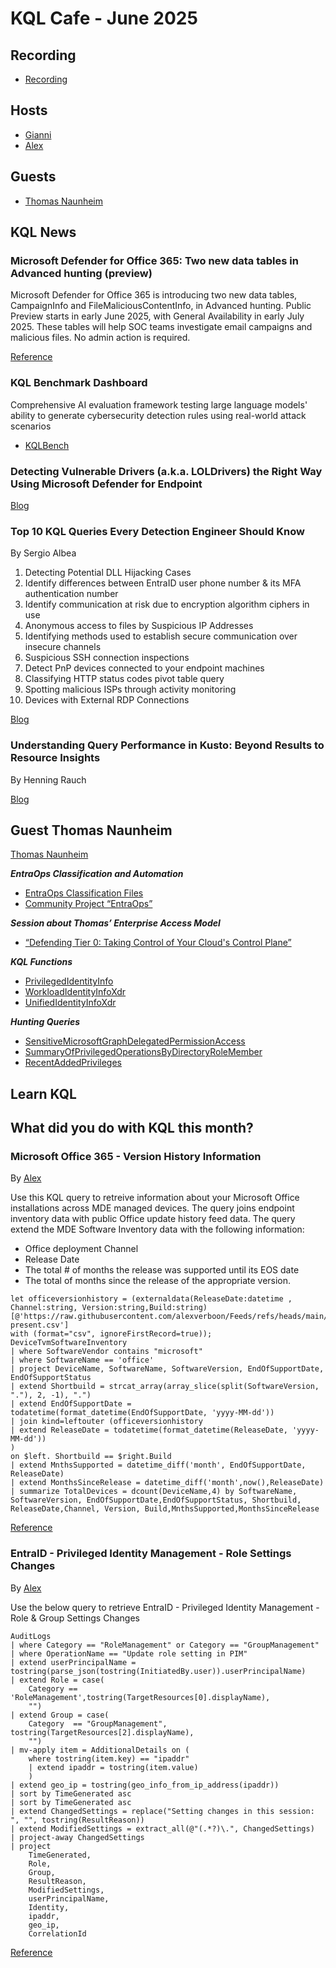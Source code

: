 # KQL Cafe - June 2025

## Recording

- [Recording]()

## Hosts

- [Gianni](https://twitter.com/castello_johnny)
- [Alex](https://twitter.com/alexverboon)

## Guests

- [Thomas Naunheim](https://www.linkedin.com/in/thomasnaunheim/)

## KQL News

### Microsoft Defender for Office 365: Two new data tables in Advanced hunting (preview)

Microsoft Defender for Office 365 is introducing two new data tables, CampaignInfo and FileMaliciousContentInfo, in Advanced hunting. Public Preview starts in early June 2025, with General Availability in early July 2025. These tables will help SOC teams investigate email campaigns and malicious files. No admin action is required.

[Reference](https://admin.cloud.microsoft/?login_hint=alex.verboon%40basevision.ch&source=applauncher&ref=MessageCenter/:/messages/MC1088729)

### KQL Benchmark Dashboard

Comprehensive AI evaluation framework testing large language models' ability to generate cybersecurity detection rules using real-world attack scenarios

- [KQLBench](https://kqlbench.com/)

### Detecting Vulnerable Drivers (a.k.a. LOLDrivers) the Right Way Using Microsoft Defender for Endpoint

[Blog](https://academy.bluraven.io/blog/detecting-vulnerable-drivers-using-defender-for-endpoint-kql)

### Top 10 KQL Queries Every Detection Engineer Should Know

By Sergio Albea

1. Detecting Potential DLL Hijacking Cases
2. Identify differences between EntraID user phone number & its MFA authentication number
3. Identify communication at risk due to encryption algorithm ciphers in use
4. Anonymous access to files by Suspicious IP Addresses
5. Identifying methods used to establish secure communication over insecure channels
6. Suspicious SSH connection inspections
7. Detect PnP devices connected to your endpoint machines
8. Classifying HTTP status codes pivot table query
9. Spotting malicious ISPs through activity monitoring
10. Devices with External RDP Connections

[Blog](https://www.anvilogic.com/detection-voyagers/top-10-kql-queries-every-detection-engineer-should-know#suspicious-ssh-connection-inspections)

### Understanding Query Performance in Kusto: Beyond Results to Resource Insights

By Henning Rauch

[Blog](https://www.linkedin.com/pulse/understanding-query-performance-kusto-beyond-results-resource-rauch-fg69c/)

## Guest Thomas Naunheim

[Thomas Naunheim](https://www.linkedin.com/in/thomasnaunheim/)

***EntraOps Classification and Automation***

- [EntraOps Classification Files](https://github.com/cloud-architekt/azureprivilegediam)
- [Community Project “EntraOps”](https://www.entraops.com)

***Session about Thomas’ Enterprise Access Model***

- [“Defending Tier 0: Taking Control of Your Cloud's Control Plane”](https://www.youtube.com/watch?v=pVPEieHtOVM)

***KQL Functions***

- [PrivilegedIdentityInfo](https://github.com/Cloud-Architekt/AzureSentinel/blob/main/Functions/PrivilegedIdentityInfo.yaml)
- [WorkloadIdentityInfoXdr](https://github.com/Cloud-Architekt/AzureSentinel/blob/main/Functions/WorkloadIdentityInfoXdr.yaml)
- [UnifiedIdentityInfoXdr](https://github.com/Cloud-Architekt/AzureSentinel/blob/main/Functions/UnifiedIdentityInfoXdr.yaml)

***Hunting Queries***

- [SensitiveMicrosoftGraphDelegatedPermissionAccess](https://github.com/Cloud-Architekt/AzureSentinel/blob/main/Hunting%20Queries/EID-PrivilegedIdentities/SensitiveMicrosoftGraphDelegatedPermissionAccess.kusto)
- [SummaryOfPrivilegedOperationsByDirectoryRoleMember](https://github.com/Cloud-Architekt/AzureSentinel/blob/main/Hunting%20Queries/EID-PrivilegedIdentities/SummaryOfPrivilegedOperationsByDirectoryRoleMember.kusto)
- [RecentAddedPrivileges](https://github.com/Cloud-Architekt/AzureSentinel/blob/main/Functions/RecentAddedPrivileges.yaml)

## Learn KQL

## What did you do with KQL this month?

### Microsoft Office 365 - Version History Information

By [Alex](https://twitter.com/alexverboon)

Use this KQL query to retreive information about your Microsoft Office installations across MDE managed devices. The query joins endpoint inventory data with public Office update history feed data. The query extend the MDE Software Inventory data with the following information:

- Office deployment Channel
- Release Date
- The total # of months the release was supported until its EOS date
- The total of months since the release of the appropriate version.

```kql
let officeversionhistory = (externaldata(ReleaseDate:datetime , Channel:string, Version:string,Build:string)[@'https://raw.githubusercontent.com/alexverboon/Feeds/refs/heads/main/data/office_update_history_2018-present.csv']
with (format="csv", ignoreFirstRecord=true));
DeviceTvmSoftwareInventory
| where SoftwareVendor contains "microsoft"
| where SoftwareName == 'office'
| project DeviceName, SoftwareName, SoftwareVersion, EndOfSupportDate, EndOfSupportStatus
| extend Shortbuild = strcat_array(array_slice(split(SoftwareVersion, "."), 2, -1), ".")
| extend EndOfSupportDate = todatetime(format_datetime(EndOfSupportDate, 'yyyy-MM-dd'))
| join kind=leftouter (officeversionhistory
| extend ReleaseDate = todatetime(format_datetime(ReleaseDate, 'yyyy-MM-dd'))
)
on $left. Shortbuild == $right.Build
| extend MnthsSupported = datetime_diff('month', EndOfSupportDate, ReleaseDate)
| extend MonthsSinceRelease = datetime_diff('month',now(),ReleaseDate)
| summarize TotalDevices = dcount(DeviceName,4) by SoftwareName, SoftwareVersion, EndOfSupportDate,EndOfSupportStatus, Shortbuild, ReleaseDate,Channel, Version, Build,MnthsSupported,MonthsSinceRelease
```

[Reference](https://github.com/alexverboon/Hunting-Queries-Detection-Rules/blob/main/Defender%20For%20Endpoint/TVM/MDE-Office365VersionHistory.md)

### EntraID - Privileged Identity Management - Role Settings Changes

By [Alex](https://twitter.com/alexverboon)

Use the below query to retrieve EntraID - Privileged Identity Management - Role & Group Settings Changes

```kql
AuditLogs
| where Category == "RoleManagement" or Category == "GroupManagement"
| where OperationName == "Update role setting in PIM"
| extend userPrincipalName = tostring(parse_json(tostring(InitiatedBy.user)).userPrincipalName)
| extend Role = case(
    Category == 'RoleManagement',tostring(TargetResources[0].displayName),
    "")
| extend Group = case(
    Category  == "GroupManagement", tostring(TargetResources[2].displayName),
    "")
| mv-apply item = AdditionalDetails on (
    where tostring(item.key) == "ipaddr"
    | extend ipaddr = tostring(item.value)
    )
| extend geo_ip = tostring(geo_info_from_ip_address(ipaddr))
| sort by TimeGenerated asc 
| sort by TimeGenerated asc 
| extend ChangedSettings = replace("Setting changes in this session: ", "", tostring(ResultReason))
| extend ModifiedSettings = extract_all(@"(.*?)\.", ChangedSettings)
| project-away ChangedSettings
| project
    TimeGenerated,
    Role,
    Group,
    ResultReason,
    ModifiedSettings,
    userPrincipalName,
    Identity,
    ipaddr,
    geo_ip,
    CorrelationId
```

[Reference](https://github.com/alexverboon/Hunting-Queries-Detection-Rules/blob/main/Entra%20ID/EntraID-PIMRoleSettingChanges.md)